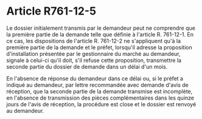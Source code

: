# Article R761-12-5

Le dossier initialement transmis par le demandeur peut ne comprendre que la première partie de la demande telle que définie à l'article R. 761-12-1. En ce cas, les dispositions de l'article R. 761-12-2 ne s'appliquent qu'à la première partie de la demande et le préfet, lorsqu'il adresse la proposition d'installation présentée par le gestionnaire du marché au demandeur, signale à celui-ci qu'il doit, s'il refuse cette proposition, transmettre la seconde partie du dossier de demande dans un délai d'un mois.

En l'absence de réponse du demandeur dans ce délai ou, si le préfet a indiqué au demandeur, par lettre recommandée avec demande d'avis de réception, que la seconde partie de la demande transmise est incomplète, en l'absence de transmission des pièces complémentaires dans les quinze jours de l'avis de réception, la procédure est close et le dossier est renvoyé au demandeur.
